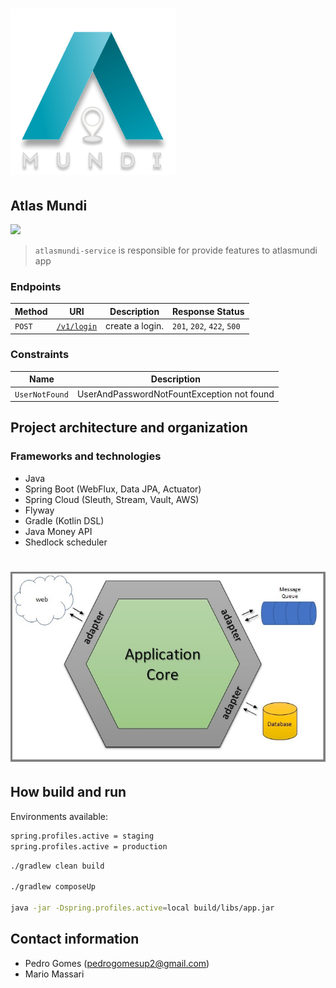 # ![Atlasmundi](Logo.png) 

## Atlas Mundi


[![](https://img.shields.io/bitbucket/pipelines/beblue/marketplace-service/:branch.svg)](https://bitbucket.org/beblue/marketplace-service/addon/pipelines/home)

> `atlasmundi-service` is responsible for provide features to atlasmundi app


### Endpoints

| Method | URI                                           | Description     | Response Status           |
|--------|-----------------------------------------------|-----------------|---------------------------|
| `POST` | [<u>`/v1/login`](docs/payload/new-login.json) | create a login. | `201`, `202`, `422`, `500`|

### Constraints

| Name           | Description                                |
|----------------|--------------------------------------------|
| `UserNotFound` | UserAndPasswordNotFountException not found |


## Project architecture and organization
### Frameworks and technologies

* Java
* Spring Boot (WebFlux, Data JPA, Actuator)
* Spring Cloud (Sleuth, Stream, Vault, AWS)
* Flyway
* Gradle (Kotlin DSL)
* Java Money API
* Shedlock scheduler

# ![Hexagonal Architecture](hexagonal.jpg)

## How build and run

Environments available:
```bash
spring.profiles.active = staging
spring.profiles.active = production
```

```bash
./gradlew clean build

./gradlew composeUp

java -jar -Dspring.profiles.active=local build/libs/app.jar
```
## Contact information

* Pedro Gomes (pedrogomesup2@gmail.com)
* Mario Massari
